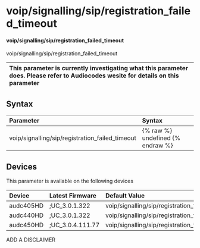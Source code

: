 ﻿---
description: voip/signalling/sip/registration_failed_timeout
search: false
---

# voip/signalling/sip/registration_failed_timeout

#### voip/signalling/sip/registration_failed_timeout

voip/signalling/sip/registration_failed_timeout


| This parameter is currently investigating what this parameter does. Please refer to Audiocodes wesite for details on this parameter | 
| :--- |

## Syntax
| Parameter | Syntax |
| :--- | :--- |
|voip/signalling/sip/registration_failed_timeout | {% raw %} undefined {% endraw %}|

## Devices
This parameter is available on the following devices

| Device | Latest Firmware | Default Value |
|:---|:---|:---|
| audc405HD | ;UC_3.0.1.322 | voip/signalling/sip/registration_failed_timeout=60 
| audc440HD | ;UC_3.0.1.322 | voip/signalling/sip/registration_failed_timeout=60 
| audc450HD | ;UC_3.0.4.111.77 | voip/signalling/sip/registration_failed_timeout=60 

ADD A DISCLAIMER
